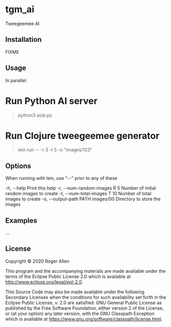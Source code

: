 # tgm_ai

Tweegeemee AI 

## Installation

FIXME

## Usage

In parallel:

  # Run Python AI server
  > python3 ai/ai.py
  # Run Clojure tweegeemee generator
  > lein run -- -r 3 -t 5 -o "images/123"

## Options

When running with lein, use "--" prior to any of these

  -h, --help                            Print this help
  -r, --num-random-images R  5          Number of initial random images to create
  -t, --num-total-images T   10         Number of total images to create
  -o, --output-path PATH     images/00  Directory to store the images

## Examples

...

## License

Copyright © 2020 Roger Allen

This program and the accompanying materials are made available under the
terms of the Eclipse Public License 2.0 which is available at
http://www.eclipse.org/legal/epl-2.0.

This Source Code may also be made available under the following Secondary
Licenses when the conditions for such availability set forth in the Eclipse
Public License, v. 2.0 are satisfied: GNU General Public License as published by
the Free Software Foundation, either version 2 of the License, or (at your
option) any later version, with the GNU Classpath Exception which is available
at https://www.gnu.org/software/classpath/license.html.
